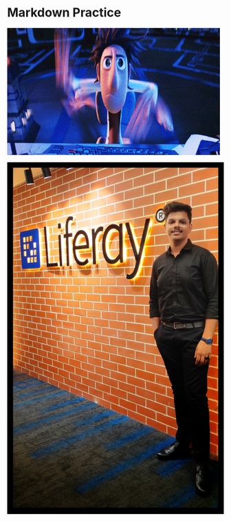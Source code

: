 # Markdown Practice 
[![Typing gif](https://raw.githubusercontent.com/tm2582001/tm2582001/main/giphy%20(1).gif)](https://www.w3schools.com/html/html_filepaths.asp)

![Me](./1680759719176.jpeg)
